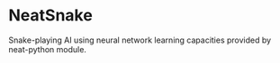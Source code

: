 # NeatSnake
Snake-playing AI using neural network learning capacities provided by neat-python module.

